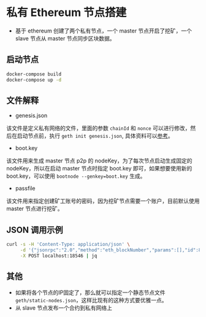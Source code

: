 # 私有 Ethereum 节点搭建

- 基于 ethereum 创建了两个私有节点，一个 master 节点开启了挖矿，一个 slave 节点从 master 节点同步区块数据。

## 启动节点
```bash
docker-compose build
docker-compose up -d
```

## 文件解释

- genesis.json

该文件是定义私有网络的文件，里面的参数 `chainId` 和 `nonce` 可以进行修改，然后在启动节点前，执行 `geth init genesis.json`, 具体资料可以[参考](https://github.com/ethereum/go-ethereum)。

- boot.key

该文件用来生成 master 节点 p2p 的 nodeKey，为了每次节点启动生成固定的 nodeKey，所以在启动 master 节点时指定 boot.key 即可，如果想要使用新的 boot.key，可以使用 `bootnode --genkey=boot.key` 生成。

- passfile

该文件用来指定创建矿工账号的密码，因为挖矿节点需要一个账户，目前默认使用 master 节点进行挖矿。

## JSON 调用示例
```bash
curl -s -H 'Content-Type: application/json' \
     -d '{"jsonrpc":"2.0","method":"eth_blockNumber","params":[],"id":83}' \
     -X POST localhost:18546 | jq
```

## 其他

- 如果将各个节点的IP固定了，那么就可以指定一个静态节点文件 `geth/static-nodes.json`，这样比现有的这种方式要优雅一点。
- 从 slave 节点发布一个合约到私有网络上
